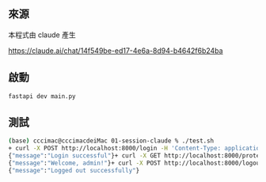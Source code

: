 
## 來源

本程式由 claude 產生

https://claude.ai/chat/14f549be-ed17-4e6a-8d94-b4642f6b24ba

## 啟動

    fastapi dev main.py

## 測試

```sh
(base) cccimac@cccimacdeiMac 01-session-claude % ./test.sh
+ curl -X POST http://localhost:8000/login -H 'Content-Type: application/json' -d '{"username":"admin", "password":"password"}' -c cookies.txt
{"message":"Login successful"}+ curl -X GET http://localhost:8000/protected -b cookies.txt
{"message":"Welcome, admin!"}+ curl -X POST http://localhost:8000/logout -b cookies.txt
{"message":"Logged out successfully"}
```
